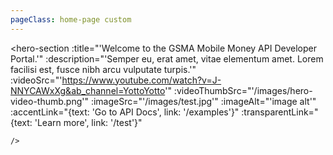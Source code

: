 ```yaml
---
pageClass: home-page custom
---
```


  <hero-section 
    :title="'Welcome to the GSMA Mobile Money API Developer Portal.'"
    :description="'Semper eu, erat amet, vitae elementum amet. Lorem facilisi est, fusce nibh arcu vulputate turpis.'"
    :videoSrc="'https://www.youtube.com/watch?v=J-NNYCAWxXg&ab_channel=YottoYotto'"
    :videoThumbSrc="'/images/hero-video-thumb.png'"
    :imageSrc="'/images/test.jpg'"
    :imageAlt="'image alt'" 
    :accentLink="{text: 'Go to API Docs', link: '/examples'}"
    :transparentLink="{text: 'Learn more', link: '/test'}"
    
    />

  <what-you-get/>

  <benefits-list/>

